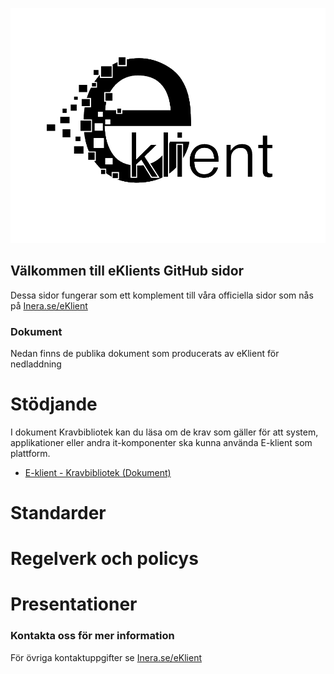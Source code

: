 ![eKlient Logo](logo.png)

## Välkommen till eKlients GitHub sidor

Dessa sidor fungerar som ett komplement till våra officiella sidor som nås på [Inera.se/eKlient](https://inera.se/eKlient)

### Dokument

Nedan finns de publika dokument som producerats av eKlient för nedladdning

# Stödjande
I dokument Kravbibliotek kan du läsa om de krav som gäller för att system, applikationer eller andra it-komponenter ska kunna använda E-klient som plattform.
* [E-klient - Kravbibliotek (Dokument)](/docs/eklient_kravbibliotek.pdf)

# Standarder

# Regelverk och policys

# Presentationer


### Kontakta oss för mer information
För övriga kontaktuppgifter se [Inera.se/eKlient](https://inera.se/eKlient)

